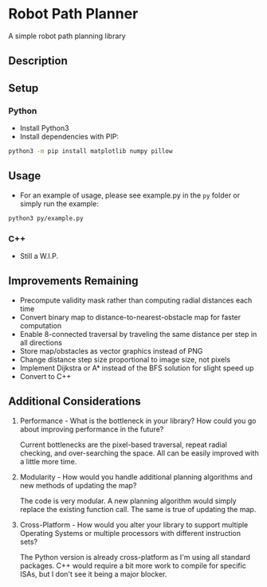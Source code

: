 # Robot Path Planner

A simple robot path planning library

## Description

## Setup

### Python

- Install Python3
- Install dependencies with PIP:

```bash
python3 -m pip install matplotlib numpy pillow
```

## Usage

- For an example of usage, please see example.py in the `py` folder or simply run the example:

```bash
python3 py/example.py
```

### C++

- Still a W.I.P.

## Improvements Remaining

- Precompute validity mask rather than computing radial distances each time
- Convert binary map to distance-to-nearest-obstacle map for faster computation
- Enable 8-connected traversal by traveling the same distance per step in all directions
- Store map/obstacles as vector graphics instead of PNG
- Change distance step size proportional to image size, not pixels
- Implement Dijkstra or A* instead of the BFS solution for slight speed up
- Convert to C++

## Additional Considerations

1. Performance - What is the bottleneck in your library? How could you go about improving performance in the future?

    Current bottlenecks are the pixel-based traversal, repeat radial checking, and over-searching the space. All can be easily improved with a little more time.

2. Modularity - How would you handle additional planning algorithms and new methods of updating the map?

    The code is very modular. A new planning algorithm would simply replace the existing function call. The same is true of updating the map.

3. Cross-Platform - How would you alter your library to support multiple Operating Systems or multiple processors with different instruction sets?

    The Python version is already cross-platform as I'm using all standard packages. C++ would require a bit more work to compile for specific ISAs, but I don't see it being a major blocker.
